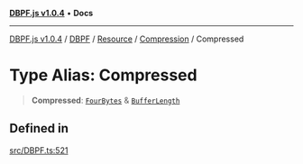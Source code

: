 [**DBPF.js v1.0.4**](../../../../../../README.md) • **Docs**

***

[DBPF.js v1.0.4](../../../../../../README.md) / [DBPF](../../../../../README.md) / [Resource](../../../README.md) / [Compression](../README.md) / Compressed

# Type Alias: Compressed

> **Compressed**: [`FourBytes`](../../../../../../BufferStore/type-aliases/FourBytes.md) & [`BufferLength`](../../../../../../polyfill.Buffer/type-aliases/BufferLength.md)

## Defined in

[src/DBPF.ts:521](https://github.com/anonhostpi/DBPF.js/blob/e569a7b6dd4749dd61bb4dc9869d762307968221/src/DBPF.ts#L521)
